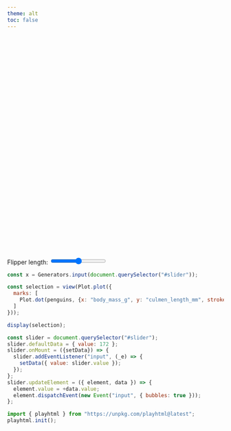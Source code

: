 ```yaml
---
theme: alt
toc: false
---
```


<style>

.hero {
  display: flex;
  flex-direction: column;
  align-items: center;
  font-family: var(--sans-serif);
  margin: 4rem 0 8rem;
  text-wrap: balance;
  text-align: center;
}

.hero h1 {
  margin: 2rem 0;
  max-width: none;
  font-size: 14vw;
  font-weight: 900;
  line-height: 1;
  background: linear-gradient(30deg, var(--theme-foreground-focus), currentColor);
  -webkit-background-clip: text;
  -webkit-text-fill-color: transparent;
  background-clip: text;
}

.hero h2 {
  margin: 0;
  max-width: 34em;
  font-size: 20px;
  font-style: initial;
  font-weight: 500;
  line-height: 1.5;
  color: var(--theme-foreground-muted);
}

@media (min-width: 640px) {
  .hero h1 {
    font-size: 90px;
  }
}

</style>

<div class="hero">
  <h1 can-move id="welcome">Welcome to Tophtown</h1>
</div>

Flipper length: <input id="slider" type=range min=172 max=231 can-play>

```js
const x = Generators.input(document.querySelector("#slider"));
```

```js
const selection = view(Plot.plot({
  marks: [
    Plot.dot(penguins, {x: "body_mass_g", y: "culmen_length_mm", stroke: "species", filter: d => d.flipper_length_mm >= x, tip: true})
  ]
}));
```

```js
display(selection);
```

```js
const slider = document.querySelector("#slider");
slider.defaultData = { value: 172 };
slider.onMount = ({setData}) => {
  slider.addEventListener("input", (_e) => {
    setData({ value: slider.value });
  });
};
slider.updateElement = ({ element, data }) => {
  element.value = +data.value;
  element.dispatchEvent(new Event("input", { bubbles: true }));
};
```

```js
import { playhtml } from "https://unpkg.com/playhtml@latest";
playhtml.init();
```

<script src="https://cursor-party.spencerc99.partykit.dev/cursors.js"></script>